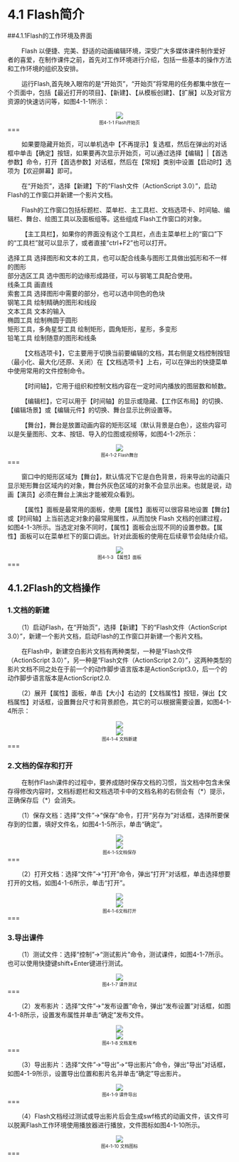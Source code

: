 # 4.1 Flash简介

##4.1.1Flash的工作环境及界面

&nbsp;&nbsp;&nbsp;&nbsp;&nbsp;&nbsp;&nbsp;&nbsp;Flash 以便捷、完美、舒适的动画编辑环境，深受广大多媒体课件制作爱好者的喜爱，在制作课件之前，首先对工作环境进行介绍，包括一些基本的操作方法和工作环境的组织及安排。

&nbsp;&nbsp;&nbsp;&nbsp;&nbsp;&nbsp;&nbsp;&nbsp;运行Flash,首先映入眼帘的是“开始页”，“开始页”将常用的任务都集中放在一个页面中，包括【最近打开的项目】、【新建】、【从模板创建】、【扩展】以及对官方资源的快速访问等，如图4-1-1所示：

<div align="center"><img src="/assets/4-1-1.jpg"></div>
<div align="center"><span style="font-size:10px">图4-1-1  Flash开始页</span></div>
===

&nbsp;&nbsp;&nbsp;&nbsp;&nbsp;&nbsp;&nbsp;&nbsp;如果要隐藏开始页，可以单机选中【不再提示】复选框，然后在弹出的对话框中单击【确定】按钮，如果要再次显示开始页，可以通过选择【编辑】\|【首选参数】命令，打开【首选参数】对话框，然后在【常规】类别中设置【启动时】选项为【欢迎屏幕】即可。

&nbsp;&nbsp;&nbsp;&nbsp;&nbsp;&nbsp;&nbsp;&nbsp;在“开始页”，选择【新建】下的“Flash文件（ActionScript 3.0）”，启动Flash的工作窗口并新建一个影片文档。

&nbsp;&nbsp;&nbsp;&nbsp;&nbsp;&nbsp;&nbsp;&nbsp;Flash的工作窗口包括标题栏、菜单栏、主工具栏、文档选项卡、时间轴、编辑栏、舞台、绘图工具以及面板组等。这些组成 Flash工作窗口的对象。

&nbsp;&nbsp;&nbsp;&nbsp;&nbsp;&nbsp;&nbsp;&nbsp;【主工具栏】，如果你的界面没有这个工具栏，点击主菜单栏上的“窗口”下的“工具栏”就可以显示了，或者直接“ctrl+F2”也可以打开。

选择工具    选择图形和文本的工具，也可以配合线条与图形工具做出弧形和不一样的图形  
部分选区工具    选中图形的边缘形成路径，可以与钢笔工具配合使用。  
线条工具    画直线  
索套工具    选择图形中需要的部分，也可以选中同色的色块  
钢笔工具    绘制精确的图形和线段  
文本工具    文本的输入  
椭圆工具    绘制椭圆于圆形  
矩形工具，多角星型工具    绘制矩形，圆角矩形，星形，多变形  
铅笔工具    绘制随意的图形和线条

&nbsp;&nbsp;&nbsp;&nbsp;&nbsp;&nbsp;&nbsp;&nbsp;【文档选项卡】，它主要用于切换当前要编辑的文档，其右侧是文档控制按钮（最小化、最大化/还原、关闭）在【文档选项卡】上右，可以在弹出的快捷菜单中使用常用的文件控制命令。

&nbsp;&nbsp;&nbsp;&nbsp;&nbsp;&nbsp;&nbsp;&nbsp;【时间轴】，它用于组织和控制文档内容在一定时间内播放的图层数和帧数。

&nbsp;&nbsp;&nbsp;&nbsp;&nbsp;&nbsp;&nbsp;&nbsp;【编辑栏】，它可以用于【时间轴】的显示或隐藏、【工作区布局】的切换、【编辑场景】或【编辑元件】的切换、舞台显示比例设置等。

&nbsp;&nbsp;&nbsp;&nbsp;&nbsp;&nbsp;&nbsp;&nbsp;【舞台】，舞台是放置动画内容的矩形区域（默认背景是白色），这些内容可以是矢量图形、文本、按钮、导入的位图或视频等，如图4-1-2所示：

<div align="center"><img src="/assets/4-1-2.png"></div>
<div align="center"><span style="font-size:10px">图4-1-2 Flash舞台</span></div>
===

&nbsp;&nbsp;&nbsp;&nbsp;&nbsp;&nbsp;&nbsp;&nbsp;窗口中的矩形区域为【舞台】，默认情况下它是白色背景，将来导出的动画只显示矩形舞台区域内的对象，舞台外灰色区域的对象不会显示出来。也就是说，动画【演员】必须在舞台上演出才能被观众看到。  

&nbsp;&nbsp;&nbsp;&nbsp;&nbsp;&nbsp;&nbsp;&nbsp;【属性】面板是最常用的面板，使用【属性】面板可以很容易地设置【舞台】或【时间轴】上当前选定对象的最常用属性，从而加快 Flash 文档的创建过程，如图4-1-3所示。当选定对象不同时，【属性】面板会出现不同的设置参数。【属性】面板可以在菜单栏下的窗口调出。针对此面板的使用在后续章节会陆续介绍。

<div align="center"><img src="/assets/4-1-3.png"></div>
<div align="center"><span style="font-size:10px">图4-1-3 【属性】面板</span></div>
===

## 4.1.2Flash的文档操作

### 1.文档的新建

&nbsp;&nbsp;&nbsp;&nbsp;&nbsp;&nbsp;（1）启动Flash，在“开始页”，选择【新建】下的“Flash文件（ActionScript 3.0）”，新建一个影片文档，启动Flash的工作窗口并新建一个影片文档。

&nbsp;&nbsp;&nbsp;&nbsp;&nbsp;&nbsp;&nbsp;&nbsp;在Flash中，新建空白影片文档有两种类型，一种是“Flash文件（ActionScript 3.0）”，另一种是“Flash文件（ActionScript 2.0）”，这两种类型的影片文档不同之处在于前一个的动作脚步语言版本是ActionScript3.0，后一个的动作脚步语言版本是ActionScript2.0.

&nbsp;&nbsp;&nbsp;&nbsp;&nbsp;&nbsp;（2）展开【属性】面板，单击【大小】右边的【文档属性】按钮，弹出【文档属性】对话框，设置舞台尺寸和背景颜色，其它的可以根据需要设置，如图4-1-4所示：

<div align="center"><img src="/assets/4-1-4.png"></div>
<div align="center"><img src="/assets/4-1-5.png"></div>
<div align="center"><span style="font-size:10px">图4-1-4 文档新建</span></div>
===

### 2.文档的保存和打开

&nbsp;&nbsp;&nbsp;&nbsp;&nbsp;&nbsp;&nbsp;&nbsp;在制作Flash课件的过程中，要养成随时保存文档的习惯，当文档中包含未保存得修改内容时，文档标题栏和文档选项卡中的文档名称的右侧会有（\*）提示，正确保存后（\*）会消失。

&nbsp;&nbsp;&nbsp;&nbsp;&nbsp;&nbsp;（1）保存文档：选择“文件”→“保存”命令，打开“另存为”对话框，选择所要保存到的位置，填好文件名，如图4-1-5所示，单击“确定”。

<div align="center"><img src="/assets/4-1-6.png"></div>
<div align="center"><img src="/assets/4-1-7.png"></div>
<div align="center"><span style="font-size:10px">图4-1-5文档保存</span></div>
===

&nbsp;&nbsp;&nbsp;&nbsp;&nbsp;&nbsp;（2）打开文档：选择“文件”→“打开”命令，弹出“打开”对话框，单击选择想要打开的文档，如图4-1-6所示，单击“打开”。

<div align="center"><img src="/assets/4-1-8.png"></div>
<div align="center"><img src="/assets/4-1-9.png"></div>
<div align="center"><span style="font-size:10px">图4-1-6文档打开</span></div>
===

### 3.导出课件

&nbsp;&nbsp;&nbsp;&nbsp;&nbsp;&nbsp;（1）测试文件：选择“控制”→“测试影片”命令，测试课件，如图4-1-7所示。也可以使用快捷键shift+Enter键进行测试。

<div align="center"><img src="/assets/4-1-10.png"></div>
<div align="center"><span style="font-size:10px">图4-1-7 课件测试</span></div>
===

&nbsp;&nbsp;&nbsp;&nbsp;&nbsp;&nbsp;（2）发布影片：选择“文件”→“发布设置”命令，弹出“发布设置”对话框，如图4-1-8所示，设置发布属性并单击“确定”发布文件。

<div align="center"><img src="/assets/4-1-11.png"></div>
<div align="center"><img src="/assets/4-1-12.png"></div>
<div align="center"><span style="font-size:10px">图4-1-8 文档发布</span></div>
===

&nbsp;&nbsp;&nbsp;&nbsp;&nbsp;&nbsp;（3）导出影片：选择“文件”→“导出”→“导出影片”命令，弹出“导出”对话框，如图4-1-9所示，设置导出位置和影片名并单击“确定”导出影片。

<div align="center"><img src="/assets/4-1-13.png"></div>
<div align="center"><span style="font-size:10px">图4-1-9 课件导出</span></div>
===

&nbsp;&nbsp;&nbsp;&nbsp;&nbsp;&nbsp;（4）Flash文档经过测试或导出影片后会生成swf格式的动画文件，该文件可以脱离Flash工作环境使用播放器进行播放，文件图标如图4-1-10所示。

<div align="center"><img src="/assets/4-1-14.png"></div>
<div align="center"><span style="font-size:10px">图4-1-10 文档图标</span></div>
===
